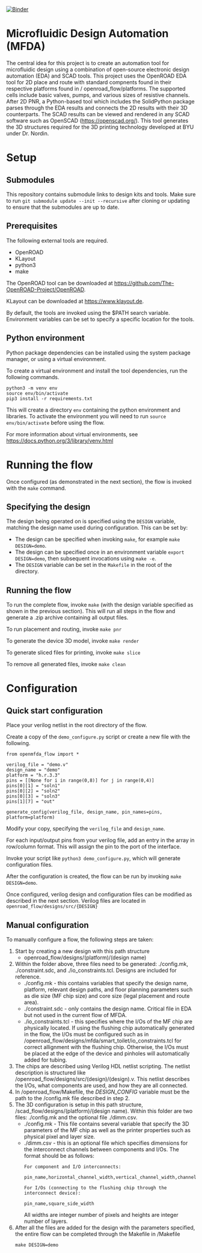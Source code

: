 [![Binder](https://mybinder.org/badge_logo.svg)](https://mybinder.org/v2/gh/utah-MFDA/openmfda_flow/main)

# Microfluidic Design Automation (MFDA)

The central idea for this project is to create an automation
tool for microfluidic design using a combination of open-source
electronic design automation (EDA) and SCAD tools. This project
uses the OpenROAD EDA tool for 2D place and route with standard
compnents found in their respective platforms found in
/
openroad_flow/platforms. The supported cells include
basic valves, pumps, and various sizes of resistive channels.
After 2D PNR, a Python-based tool which includes the
SolidPython package parses through the EDA results and connects
the 2D results with their 3D counterparts. The SCAD results can
be viewed and rendered in any SCAD software such as OpenSCAD
(https://openscad.org/). This tool generates the 3D structures
required for the 3D printing technology developed at BYU under
Dr. Nordin.

# Setup

## Submodules

This repository contains submodule links to design kits and tools. Make sure to run `git submodule update --init --recursive` after cloning or updating to ensure that the submodules are up to date.

## Prerequisites
The following external tools are required.
- OpenROAD
- KLayout
- python3
- make

The OpenROAD tool can be downloaded at https://github.com/The-OpenROAD-Project/OpenROAD.

KLayout can be downloaded at https://www.klayout.de.

By default, the tools are invoked using the $PATH search variable. Environment variables can be set to specify a specific location for the tools.

## Python environment

Python package dependencies can be installed using the system package manager, or using a virtual environment.

To create a virtual environment and install the tool dependencies, run the following commands.

```
python3 -m venv env
source env/bin/activate
pip3 install -r requirements.txt
```

This will create a directory `env` containing the python environment and libraries. To activate the environment you will need to run `source env/bin/activate` before using the flow.

For more information about virtual environments, see https://docs.python.org/3/library/venv.html

# Running the flow

Once configured (as demonstrated in the next section), the flow is invoked with the `make` command.

## Specifying the design
The design being operated on is specified using the `DESIGN` variable, matching the design name used during configuration. This can be set by:
- The design can be specified when invoking `make`, for example `make DESIGN=demo`.
- The design can be specified once in an environment variable `export DESIGN=demo`, then subsequent invocations using `make -e`.
- The `DESIGN` variable can be set in the `Makefile` in the root of the directory.

## Running the flow
To run the complete flow, invoke `make` (with the design variable specified as shown in the previous section). This will run all steps in the flow and generate a .zip archive containing all output files.

To run placement and routing, invoke `make pnr`

To generate the device 3D model, invoke `make render`

To generate sliced files for printing, invoke `make slice`

To remove all generated files, invoke `make clean`

# Configuration

## Quick start configuration

Place your verilog netlist in the root directory of the flow.

Create a copy of the `demo_configure.py` script or create a new file with the following.

```
from openmfda_flow import *

verilog_file = "demo.v"
design_name = "demo"
platform = "h.r.3.3"
pins = [[None for i in range(0,8)] for j in range(0,4)]
pins[0][1] = "soln1"
pins[0][2] = "soln2"
pins[0][3] = "soln3"
pins[1][7] = "out"

generate_config(verilog_file, design_name, pin_names=pins, platform=platform)
```

Modify your copy, specifying the `verilog_file` and `design_name`.

For each input/output pins from your verilog file, add an entry in the array in row/column format. This will assign the pin to the port of the interface.

Invoke your script like `python3 demo_configure.py`, which will generate configuration files.

After the configuration is created, the flow can be run by invoking `make DESIGN=demo`.

Once configured, verilog design and configuration files can be modified as described in the next section. Verilog files are located in `openroad_flow/designs/src/{DESIGN}`

## Manual configuration

To manually configure a flow, the following steps are taken:

1. Start by creating a new design with this path structure
    - openroad_flow/designs/(platform)/(design name)
2. Within the folder above, three files need to be generated:
   ./config.mk, ./constraint.sdc, and ./io_constraints.tcl.
   Designs are included for reference.
    - ./config.mk - this contains variables that specify the
      design name, platform, relevant design paths, and floor
      planning parameters such as die size (MF chip size) and
      core size (legal placement and route area).
    - ./constraint.sdc - only contains the design name.
      Critical file in EDA but not used in the current flow of
      MFDA.
    - ./io_constraints.tcl - this specifies where the I/Os of
      the MF chip are physically located. If using the
      flushing chip automatically generated in the flow, the
      I/Os must be configured such as in
      /openroad_flow/designs/mfda/smart_toilet/io_constraints.tcl
      for correct allignment with the flushing chip. Otherwise,
      the I/Os must be placed at the edge of the device and
      pinholes will automatically added for tubing.
3. The chips are described using Verilog HDL netlist scripting.
   The netlist description is structured like
   /openroad_flow/designs/src/(design)/(design).v.
   This netlist describes the I/Os, what components are used,
   and how they are all connected.
4. In /openroad_flow/Makefile, the *DESIGN_CONFIG* variable
   must be the path to the /config.mk file described in step 2.
5. The 3D configuration is setup in this path structure,
   /scad_flow/designs/(platform)/(design name). Within
   this folder are two files: ./config.mk and the optional file
   ./dimm.csv.
   - ./config.mk - This file contains several variable that
     specify the 3D parameters of the MF chip as well as the printer
     properties such as physical pixel and layer size.
   - ./dimm.csv - this is an optional file which specifies dimensions
     for the interconnect channels between components and I/Os. The format
     should be as follows:
     ```
     For component and I/O interconnects:

     pin_name,horizontal_channel_width,vertical_channel_width,channel_height

     For I/Os (connecting to the flushing chip through the interconnect device):

     pin_name,square_side_width
     ```
     All widths are integer number of pixels and heights are integer number of
     layers.
6. After all the files are added for the design with the
   parameters specified, the entire flow can be completed through
   the Makefile in /Makefile
   ```
   make DESIGN=demo
   ```
